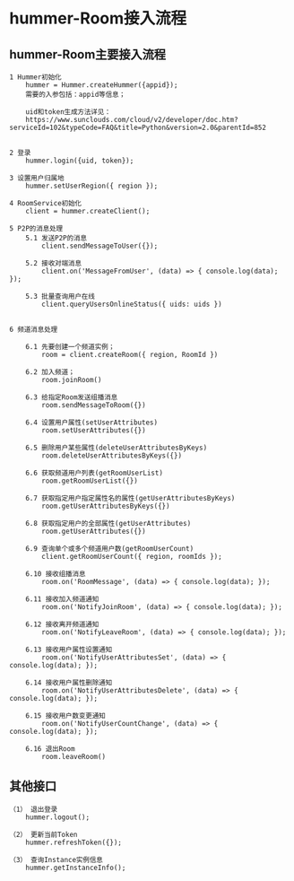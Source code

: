 
# hummer-Room接入流程

## hummer-Room主要接入流程

	1 Hummer初始化
		hummer = Hummer.createHummer({appid});
		需要的入参包括：appid等信息；
		
		uid和token生成方法详见：
		https://www.sunclouds.com/cloud/v2/developer/doc.htm?serviceId=102&typeCode=FAQ&title=Python&version=2.0&parentId=852


	2 登录
		hummer.login({uid, token});

	3 设置用户归属地
		hummer.setUserRegion({ region });

	4 RoomService初始化
		client = hummer.createClient();

	5 P2P的消息处理
		5.1 发送P2P的消息
			client.sendMessageToUser({});

		5.2 接收对端消息
			client.on('MessageFromUser', (data) => { console.log(data); });
		
		5.3 批量查询用户在线
			client.queryUsersOnlineStatus({ uids: uids })


	6 频道消息处理
	
		6.1 先要创建一个频道实例；
			room = client.createRoom({ region, RoomId })
		
		6.2 加入频道；
			room.joinRoom()
		
		6.3 给指定Room发送组播消息
			room.sendMessageToRoom({})

		6.4 设置用户属性(setUserAttributes)
			room.setUserAttributes({})
		
		6.5 删除用户某些属性(deleteUserAttributesByKeys)
			room.deleteUserAttributesByKeys({})

		6.6 获取频道用户列表(getRoomUserList)
			room.getRoomUserList({})
		
		6.7 获取指定用户指定属性名的属性(getUserAttributesByKeys)
			room.getUserAttributesByKeys({})

		6.8 获取指定用户的全部属性(getUserAttributes)
			room.getUserAttributes({})
		
		6.9 查询单个或多个频道用户数(getRoomUserCount)
			client.getRoomUserCount({ region, roomIds });
		
		6.10 接收组播消息
			room.on('RoomMessage', (data) => { console.log(data); });
		
		6.11 接收加入频道通知
			room.on('NotifyJoinRoom', (data) => { console.log(data); });
		
		6.12 接收离开频道通知
			room.on('NotifyLeaveRoom', (data) => { console.log(data); });
		
		6.13 接收用户属性设置通知
			room.on('NotifyUserAttributesSet', (data) => { console.log(data); });
		
		6.14 接收用户属性删除通知
			room.on('NotifyUserAttributesDelete', (data) => { console.log(data); });
		
		6.15 接收用户数变更通知
			room.on('NotifyUserCountChange', (data) => { console.log(data); });
		
		6.16 退出Room
			room.leaveRoom()
		


## 其他接口
	（1） 退出登录
		hummer.logout();
		
	（2） 更新当前Token
		hummer.refreshToken({});
	
	（3） 查询Instance实例信息
		hummer.getInstanceInfo();
